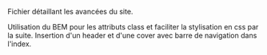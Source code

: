 Fichier détaillant les avancées du site.

Utilisation du BEM pour les attributs class et faciliter la stylisation en css par la suite.
Insertion d'un header et d'une cover avec barre de navigation  dans l'index.
